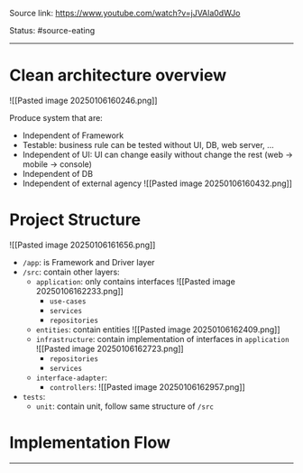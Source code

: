 Source link: https://www.youtube.com/watch?v=jJVAla0dWJo

Status: #source-eating 

---

# Clean architecture overview
![[Pasted image 20250106160246.png]]

Produce system that are:
- Independent of Framework
- Testable: business rule can be tested without UI, DB, web server, ...
- Independent of UI: UI can change easily without change the rest (web -> mobile -> console)
- Independent of DB
- Independent of external agency
![[Pasted image 20250106160432.png]]
# Project Structure
![[Pasted image 20250106161656.png]]
- `/app`: is Framework and Driver layer
- `/src`: contain other layers:
	- `application`: only contains interfaces
		![[Pasted image 20250106162233.png]]
		- `use-cases`
		- `services`
		- `repositories`
	- `entities`: contain entities
		![[Pasted image 20250106162409.png]]
	- `infrastructure`:  contain implementation of interfaces in `application`
		![[Pasted image 20250106162723.png]]
		- `repositories`
		- `services`
	- `interface-adapter`: 
		- `controllers`: 
			![[Pasted image 20250106162957.png]]
- `tests`:
	- `unit`: contain unit, follow same structure of `/src`
# Implementation Flow

---